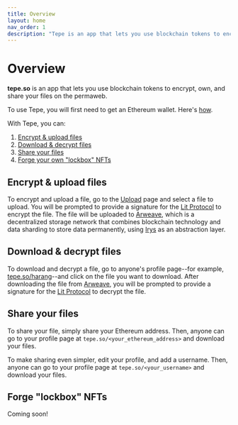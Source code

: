 ```yaml
---
title: Overview
layout: home
nav_order: 1
description: "Tepe is an app that lets you use blockchain tokens to encrypt, own, and share your files."
---
```


# Overview

**tepe.so** is an app that lets you use blockchain tokens to encrypt, own, and share your files on the permaweb.

To use Tepe, you will first need to get an Ethereum wallet. Here's [how](https://ethereum.org/en/wallets/#sim).

With Tepe, you can:

1. [Encrypt & upload files](#encrypt--upload-files)
2. [Download & decrypt files](#download--decrypt-files)
3. [Share your files](#share-your-files)
4. [Forge your own "lockbox" NFTs](#forge-lockbox-nfts)

## Encrypt & upload files

To encrypt and upload a file, go to the [Upload](https://tepe.so/upload) page and select a file to upload. You will be prompted to provide a signature for the [Lit Protocol](https://litprotocol.com/) to encrypt the file. The file will be uploaded to [Arweave](https://arweave.org/), which is a decentralized storage network that combines blockchain technology and data sharding to store data permanently, using [Irys](https://irys.xyz/) as an abstraction layer.

## Download & decrypt files

To download and decrypt a file, go to anyone's profile page--for example, [tepe.so/harang](https://tepe.so/harang)--and click on the file you want to download. After downloading the file from [Arweave](https://aweave.org), you will be prompted to provide a signature for the [Lit Protocol](https://litprotocol.com/) to decrypt the file.

## Share your files

To share your file, simply share your Ethereum address. Then, anyone can go to your profile page at `tepe.so/<your_ethereum_address>` and download your files.

To make sharing even simpler, edit your profile, and add a username. Then, anyone can go to your profile page at `tepe.so/<your_username>` and download your files.

## Forge "lockbox" NFTs

Coming soon!